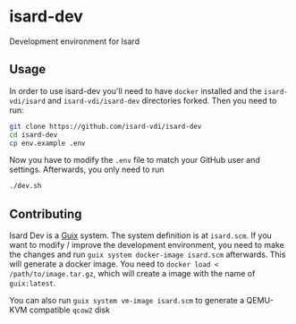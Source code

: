# isard-dev
Development environment for Isard

## Usage

In order to use isard-dev you'll need to have `docker` installed and the `isard-vdi/isard` and `isard-vdi/isard-dev` directories forked. Then you need to run:
```sh
git clone https://github.com/isard-vdi/isard-dev
cd isard-dev
cp env.example .env
```

Now you have to modify the `.env` file to match your GitHub user and settings. Afterwards, you only need to run
```sh
./dev.sh
```

## Contributing

Isard Dev is a [Guix](https://guix.gnu.org/) system. The system definition is at `isard.scm`. If you want to modify / improve the development environment, you need to make the changes and run `guix system docker-image isard.scm` afterwards. This will generate a docker image. You need to `docker load < /path/to/image.tar.gz`, which will create a image with the name of `guix:latest`.

You can also run `guix system vm-image isard.scm` to generate a QEMU-KVM compatible `qcow2` disk